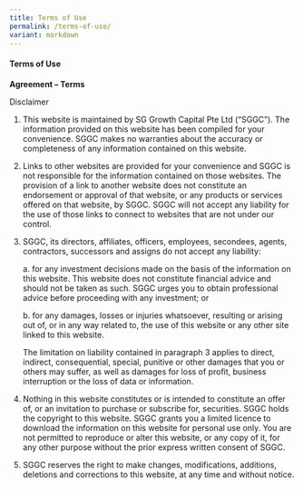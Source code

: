 ```yaml
---
title: Terms of Use
permalink: /terms-of-use/
variant: markdown
---
```

#### **Terms of Use**


**Agreement – Terms**

Disclaimer

1.  This website is maintained by SG Growth Capital Pte Ltd (“SGGC”). The information provided on this website has been compiled for your convenience. SGGC makes no warranties about the accuracy or completeness of any information contained on this website.  
      
2.  Links to other websites are provided for your convenience and SGGC is not responsible for the information contained on those websites. The provision of a link to another website does not constitute an endorsement or approval of that website, or any products or services offered on that website, by SGGC. SGGC will not accept any liability for the use of those links to connect to websites that are not under our control.  
      
3.  SGGC, its directors, affiliates, officers, employees, secondees, agents, contractors, successors and assigns do not accept any liability:  
      
    a. for any investment decisions made on the basis of the information on this website. This website does not constitute financial advice and should not be taken as such. SGGC urges you to obtain professional advice before proceeding with any investment; or  
      
    b. for any damages, losses or injuries whatsoever, resulting or arising out of, or in any way related to, the use of this website or any other site linked to this website.  
      
    The limitation on liability contained in paragraph 3 applies to direct, indirect, consequential, special, punitive or other damages that you or others may suffer, as well as damages for loss of profit, business interruption or the loss of data or information.  
      
4.  Nothing in this website constitutes or is intended to constitute an offer of, or an invitation to purchase or subscribe for, securities. SGGC holds the copyright to this website. SGGC grants you a limited licence to download the information on this website for personal use only. You are not permitted to reproduce or alter this website, or any copy of it, for any other purpose without the prior express written consent of SGGC.  
      
5.  SGGC reserves the right to make changes, modifications, additions, deletions and corrections to this website, at any time and without notice.